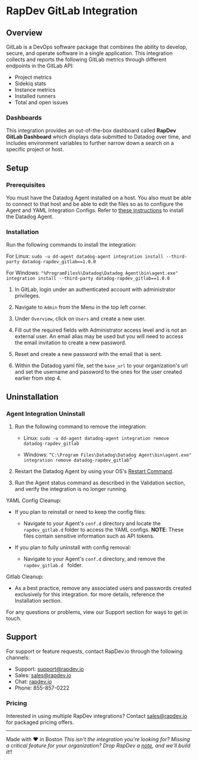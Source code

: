 # RapDev GitLab Integration

## Overview
GitLab is a DevOps software package that combines the ability to develop, secure, and operate software in a single application. This integration collects and reports the following GitLab metrics through different endpoints in the GitLab API:
+ Project metrics
+ Sidekiq stats
+ Instance metrics
+ Installed runners
+ Total and open issues

### Dashboards
This integration provides an out-of-the-box dashboard called **RapDev GitLab Dashboard** which displays data submitted to Datadog over time, and includes environment variables to further narrow down a search on a specific project or host.

## Setup

### Prerequisites
You must have the Datadog Agent installed on a host. You also must be able to connect to that host and be able to edit the files so as to configure the Agent and YAML Integration Configs. Refer to [these instructions][1] to install the Datadog Agent.

### Installation

Run the following commands to install the integration:

For Linux:
`sudo -u dd-agent datadog-agent integration install --third-party datadog-rapdev_gitlab==1.0.0`

For Windows:
`"%ProgramFiles%\Datadog\Datadog Agent\bin\agent.exe" integration install --third-party datadog-rapdev_gitlab==1.0.0`

1. In GitLab, login under an authenticated account with administrator privileges.

2. Navigate to `Admin` from the Menu in the top left corner.

3. Under `Overview`, click on `Users` and create a new user.

4. Fill out the required fields with Administrator access level and is not an external user. An email alias may be used but you will need to access the email invitation to create a new password. 

5. Reset and create a new password with the email that is sent.

6. Within the Datadog yaml file, set the `base_url` to your organization's url and set the username and password to the ones for the user created earlier from step 4.

## Uninstallation

### Agent Integration Uninstall 

1. Run the following command to remove the integration:

    - Linux: `sudo -u dd-agent datadog-agent integration remove datadog-rapdev_gitlab`

    - Windows: `“C:\Program Files\Datadog\Datadog Agent\bin\agent.exe" integration remove datadog-rapdev_gitlab”`
        
2. Restart the Datadog Agent by using your OS's [Restart Command](https://docs.datadoghq.com/agent/guide/agent-commands/?tab=agentv6v7#restart-the-agent).

3. Run the Agent status command as described in the Validation section, and verify the integration is no longer running.

YAML Config Cleanup:
- If you plan to reinstall or need to keep the config files:
    - Navigate to your Agent's `conf.d` directory and locate the `rapdev_gitlab.d` folder to access the YAML configs. **NOTE**: These files contain sensitive information such as API tokens.
    
- If you plan to fully uninstall with config removal:
    - Navigate to your Agent's `conf.d` directory, and remove the `rapdev_gitlab.d ` folder.

Gitlab Cleanup:
- As a best practice, remove any associated users and passwords created exclusively for this integration. for more details, reference the Installation section.

For any questions or problems, view our Support section for ways to get in touch.

## Support
For support or feature requests, contact RapDev.io through the following channels:
- Support: support@rapdev.io
- Sales: sales@rapdev.io
- Chat: [rapdev.io](https://www.rapdev.io/#Get-in-touch)
- Phone: 855-857-0222

### Pricing

Interested in using multiple RapDev integrations? Contact [sales@rapdev.io](mailto:sales@rapdev.io) for packaged pricing offers.

---
Made with ❤️ in Boston
*This isn't the integration you're looking for? Missing a critical feature for your organization? Drop RapDev a 
[note][2], and we'll build it!!*

[1]: https://docs.datadoghq.com/getting_started/agent/
[2]: mailto:support@rapdev.io
